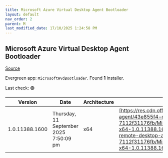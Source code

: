 ```yaml
---
title: Microsoft Azure Virtual Desktop Agent Bootloader
layout: default
nav_order: 2
parent: M
last_modified_date: 17/10/2025 1:24:58 PM
---
```


## Microsoft Azure Virtual Desktop Agent Bootloader

[Source](https://learn.microsoft.com/en-us/azure/virtual-desktop/add-session-hosts-host-pool?tabs=portal%2Cgui#register-session-hosts-to-a-host-pool)

Evergreen app: `MicrosoftWvdBootloader`. Found **1** installer.

Last check: 🟢

| Version        | Date                                   | Architecture | URI                                                                                                                                                                                                                                                                                                                            |
| -------------- | -------------------------------------- | ------------ | ------------------------------------------------------------------------------------------------------------------------------------------------------------------------------------------------------------------------------------------------------------------------------------------------------------------------------ |
| 1.0.11388.1600 | Thursday, 11 September 2025 7:50:09 pm | x64          | [https://res.cdn.office.net/s01-remote-desktop-agent/43e855f4-c0c8-4737-88c4-7112f31176fb/Microsoft.RDInfra.RDAgentBootLoader.Installer-x64-1.0.11388.1600.msi](https://res.cdn.office.net/s01-remote-desktop-agent/43e855f4-c0c8-4737-88c4-7112f31176fb/Microsoft.RDInfra.RDAgentBootLoader.Installer-x64-1.0.11388.1600.msi) |

